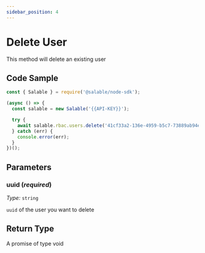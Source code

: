 ```yaml
---
sidebar_position: 4
---
```


# Delete User

This method will delete an existing user

## Code Sample

```typescript
const { Salable } = require('@salable/node-sdk');

(async () => {
  const salable = new Salable('{{API-KEY}}');

  try {
    await salable.rbac.users.delete('41cf33a2-136e-4959-b5c7-73889ab94eff');
  } catch (err) {
    console.error(err);
  }
})();
```

## Parameters

### uuid (_required_)

_Type:_ `string`

`uuid` of the user you want to delete

## Return Type

A promise of type void

